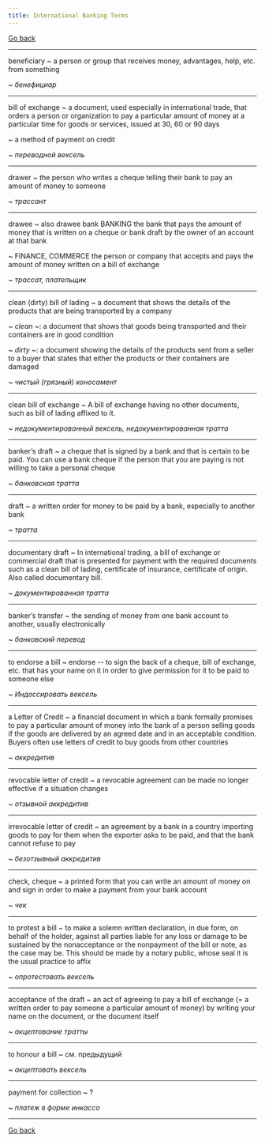```yaml
---
title: International Banking Terms
---
```


[Go back](https://teu5us.github.io)

------

beneficiary
  ~ a person or group that receives money, advantages, help, etc. from something

  ~ *бенефициар*

------

bill of exchange
  ~ a document, used especially in international trade, that orders a person or organization to pay a particular amount of money at a particular time for goods or services, issued at 30, 60 or 90 days

  ~ a method of payment on credit

  ~ *переводной вексель*

------

drawer
  ~ the person who writes a cheque telling their bank to pay an amount of money to someone

  ~ *трассант*

------

drawee
  ~ also drawee bank BANKING the bank that pays the amount of money that is written on a cheque or bank draft by the owner of an account at that bank

  ~ FINANCE, COMMERCE the person or company that accepts and pays the amount of money written on a bill of exchange

  ~ *трассат, плательщик*

------

clean (dirty) bill of lading
  ~ a document that shows the details of the products that are being transported by a company

  ~ *clean ~*: a document that shows that goods being transported and their containers are in good condition

  ~ *dirty ~*: a document showing the details of the products sent from a seller to a buyer that states that either the products or their containers are damaged

  ~ *чистый (грязный) коносамент*

------

clean bill of exchange
  ~ A bill of exchange having no other documents, such as bill of lading affixed to it.

  ~ *недокументированный вексель, недокументированная тратта*

------

banker’s draft
  ~ a cheque that is signed by a bank and that is certain to be paid. You can use a bank cheque if the person that you are paying is not willing to take a personal cheque

  ~ *банковская тратта*

------

draft
  ~ a written order for money to be paid by a bank, especially to another bank

  ~ *тратта*

------

documentary draft
  ~ In international trading, a bill of exchange or commercial draft that is presented for payment with the required documents such as a clean bill of lading, certificate of insurance, certificate of origin. Also called documentary bill.

  ~ *документированная тратта*

------

banker’s transfer
  ~ the sending of money from one bank account to another, usually electronically

  ~ *банковский перевод*

------

to endorse a bill
  ~ endorse -- to sign the back of a cheque, bill of exchange, etc. that has your name on it in order to give permission for it to be paid to someone else

  ~ *Индоссировать вексель*

------

a Letter of Credit
  ~ a financial document in which a bank formally promises to pay a particular amount of money into the bank of a person selling goods if the goods are delivered by an agreed date and in an acceptable condition. Buyers often use letters of credit to buy goods from other countries

  ~ *аккредитив*

------

revocable letter of credit
  ~ a revocable agreement can be made no longer effective if a situation changes

  ~ *отзывной аккредитив*

------

irrevocable letter of  credit
  ~ an agreement by a bank in a country importing goods to pay for them when the exporter asks to be paid, and that the bank cannot refuse to pay

  ~ *безотзывный аккредитив*

------

check, cheque
  ~ a printed form that you can write an amount of money on and sign in order to make a payment from your bank account

  ~ *чек*

------

to protest a bill
  ~ to make a solemn written declaration, in due form, on behalf of the holder, against all parties liable for any loss or damage to be sustained by the nonacceptance or the nonpayment of the bill or note, as the case may be. This should be made by a notary public, whose seal it is the usual practice to affix

  ~ *опротестовать вексель*

------

acceptance of the draft
  ~ an act of agreeing to pay a bill of exchange (= a written order to pay someone a particular amount of money) by writing your name on the document, or the document itself

  ~ *акцептование тратты*

------

to honour a bill
  ~ см. предыдущий

  ~ *акцептовать вексель*

------

payment for collection
  ~ ?

  ~ *платеж в форме инкассо*

-------

[Go back](https://teu5us.github.io)
